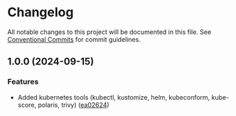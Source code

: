 # Changelog

All notable changes to this project will be documented in this file. See
[Conventional Commits](https://conventionalcommits.org) for commit guidelines.

## 1.0.0 (2024-09-15)

### Features

* Added kubernetes tools (kubectl, kustomize, helm, kubeconform, kube-score, polaris, trivy) ([ea02624](https://github.com/bcochofel/kube-tools/commit/ea026243f788649fe21553e808f8d2f93161ade4))
